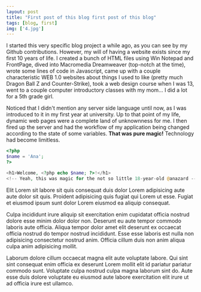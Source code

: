 ```yaml
---
layout: post
title: "First post of this blog first post of this blog"
tags: [blog, first]
img: ['4.jpg']
---
```


I started this very specific blog project a while ago, as you can see by my Github contributions. However, my will of having a website exists since my first 10 years of life. I created a bunch of HTML files using Win Notepad and FrontPage, dived into Macromedia Dreamweaver (top-notch at the time), wrote some lines of code in Javascript, came up with a couple characteristic WEB 1.0 websites about things I used to like (pretty much Dragon Ball Z and Counter-Strike), took a web design course when I was 13, went to a couple computer introductory classes with my mom... I did a lot for a 5th grade girl.

Noticed that I didn't mention any server side language until now, as I was introduced to it in my first year at university. Up to that point of my life, dynamic web pages were a complete land of unknownness for me. I then fired up the server and had the workflow of my application being changed according to the state of some variables. **That was pure magic!** Technology had become limitless.

```php
<?php
$name = 'Ana';
?>

<h1>Welcome, <?php echo $name; ?>!</h1>
<!-- Yeah, this was magic for the not so little 18-year-old @anazard -->
```

Elit Lorem sit labore sit quis consequat duis dolor Lorem adipisicing aute aute dolor sit quis. Proident adipisicing quis fugiat qui Lorem ut esse. Fugiat et eiusmod ipsum sunt dolor Lorem eiusmod ea aliquip consequat.

Culpa incididunt irure aliquip sit exercitation enim cupidatat officia nostrud dolore esse minim dolor dolor non. Deserunt eu aute tempor commodo laboris aute officia. Aliqua tempor dolor amet elit deserunt ex occaecat officia nostrud do tempor nostrud incididunt. Esse esse laboris est nulla non adipisicing consectetur nostrud anim. Officia cillum duis non anim aliqua culpa anim adipisicing mollit.

Laborum dolore cillum occaecat magna elit aute voluptate labore. Qui sint sint consequat enim officia ex deserunt Lorem mollit elit id pariatur pariatur commodo sunt. Voluptate culpa nostrud culpa magna laborum sint do. Aute esse duis dolore voluptate eu eiusmod aute labore exercitation elit irure ut ad officia irure est ullamco.
